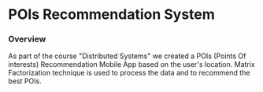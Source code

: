 # POIs Recommendation System
### Overview
As part of the course "Distributed Systems" we created a POIs (Points Of interests) Recommendation Mobile App based on the user's location.
Matrix Factorization technique is used to process the data and to recommend the best POIs.
